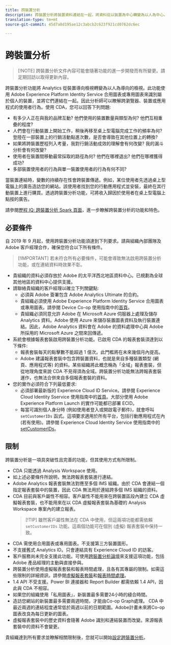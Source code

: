```yaml
---
title: 跨裝置分析
description: 跨裝置分析將裝置資料連結在一起，將資料從以裝置為中心轉變為以人為中心。
translation-type: tm+mt
source-git-commit: 45d7a8d195ae12c3abcb2c623f921cd0762dc6ec

---
```



# 跨裝置分析

> [!NOTE] 跨裝置分析文件內容可能會隨著功能的進一步開發而有所變更。請定期回訪以取得更新內容。

跨裝置分析功能將 Analytics 從裝置導向檢視轉變為以人為導向的檢視。此功能使用 Adobe Experience Platform Identity Service 合用圖表或專用圖表來識別屬於個人的裝置，並將它們連結在一起。因此分析師可以瞭解跨瀏覽器、裝置或應用程式的使用者行為。使用 CDA，您可以回答下列問題:

* 有多少人正在與我的品牌互動? 他們使用的裝置數量與類型為何? 他們互相重疊的程度?
* 人們會在行動裝置上開始工作，稍後再移至桌上型電腦完成工作的頻率為何? 登陸在一部裝置上的行銷活動點進次數，是否會導致在其他位置上的轉換?
* 如果將跨裝置歷程列入考量，我對行銷活動成效的理解會有何改變? 我的漏斗分析會有何改變?
* 使用者在裝置間移動最常採取的路徑為何? 他們在哪裡退出? 他們在哪裡獲得成功?
* 多部裝置使用者的行為與單一裝置使用者的行為有何不同?

當裝置連結時，變數的持續存在性會跨裝置傳遞。例如，某位使用者先透過桌上型電腦上的廣告造訪您的網站。該使用者找到您的行動應用程式並安裝，最終在其行動裝置上進行購買。透過跨裝置分析功能，可將收入歸因於使用者在桌上型電腦上點按的廣告。

請參閱[歷程 IQ: 跨裝置分析 Spark 頁面](http://adobe.ly/aacda)，進一步瞭解跨裝置分析的功能和特色。

## 必要條件

自 2019 年 9 月起，使用跨裝置分析功能須達到下列要求。請與組織內部團隊及 Adobe 客戶經理合作，確保您符合以下所有條件。

> [!IMPORTANT] 若未符合所有必要條件，可能會導致無法啟用跨裝置分析功能，或在連結資料時效果不彰。

* 貴組織的資料必須存放於 Adobe 的太平洋西北地區資料中心。已規劃為全球其他地區的資料中心提供支援。
* 請聯絡貴組織的客戶經理以確立下列關鍵點:
   * 必須與 Adobe 簽署包含 Adobe Analytics Ultimate 的合約。
   * 貴組織必須使用 Adobe Experience Platform Identity Service 合用圖表或專用圖表。請參閱 Device Co-op 使用指南中的[首頁](https://docs.adobe.com/content/help/en/device-co-op/using/home.html)。
   * 貴組織必須同意允許 Adobe 在 Microsoft Azure 伺服器上處理及儲存 Analytics 資料。Adobe 使用 Azure 來儲存裝置圖表資料及執行裝置連結。因此，Adobe Analytics 資料會在 Adobe 的資料處理中心與 Adobe 所採用的 Microsoft Azure 之間來回傳遞。
* 系統會根據報表套裝啟用跨裝置分析功能。已啟用 CDA 的報表套裝須達到以下條件:
   * 報表套裝每天的點擊數不能超過 1 億次。此門檻將在未來幾個月內提高。
   * Adobe 建議報表套裝中包含跨裝置資料，也就是來自多種裝置類型 (網頁、應用程式等) 的資料。某些組織將此概念稱為「全域」報表套裝，但從地理角度來說 CDA 不見得須為全域。跨裝置分析功能無法跨報表套裝運作，也無法合併來自多個報表套裝的資料。
* 您的實作必須符合下列最低要求:
   * 必須部署最新版的 Experience Cloud ID Service。請參閱 Experience Cloud Identity Sservice 使用指南中的[首頁](https://docs.adobe.com/content/help/en/id-service/using/home.html)。大部分使用 Adobe Experience Platform Launch 的實作可能都已部署 ECID。
   * 每當可識別個人身分時 (例如使用者登入或開啟電子郵件)，就會呼叫 `setCustomerIDs` 函式。這項要求適用於所有平台，包括行動應用程式在內 (若有使用)。請參閱 Experience Cloud Identity Service 使用指南中的 [setCustomerIDs](https://docs.adobe.com/content/help/en/id-service/using/id-service-api/methods/setcustomerids.html)。

## 限制

跨裝置分析是一項具突破性且完善的功能，但其使用方式有所限制。

* CDA 只能透過 Analysis Workspace 使用。
* 如上述必要條件所說明，無法跨報表套裝進行連結。
* Adobe Analytics 報表套裝無法對應至多個 IMS 組織。由於 CDA 會連結一個指定報表套裝中的裝置，因此 CDA 無法用於連結跨多個 IMS 組織的資料。
* CDA 目前與客戶屬性不相容。客戶屬性不能用來在跨裝置區段內建立 CDA 虛擬報表套裝，也不能用來在以 CDA 虛擬報表套裝為基礎的 Analysis Workspace 專案內的建立報表。
   > [!TIP] 雖然客戶屬性無法在 CDA 中使用，但這兩項功能都需依賴 `setCustomerIDs` 功能。這兩個功能可在個別 (虛擬) 報表套裝中保持一致。
* CDA 需使用合用圖表或專用圖表。不支援第三方裝置圖形。
* 不支援舊式 Analytics ID。只會連結具有 Experience Cloud ID 的訪客。
* 客戶服務尚未完全支援此功能。可使用[跨裝置分析論壇](https://forums.adobe.com/community/experience-cloud/analytics-cloud/analytics/cross-device-analytics/overview)來支援這項功能，包括 Adobe 產品經理的主動與直接參與。
* 跨裝置分析使用虛擬報表套裝和報表時間處理，且各有其專屬的限制。如需這些限制的詳細資訊，請參閱[虛擬報表套裝](../vrs/vrs-about.md)和[報表時間處理](../vrs/vrs-report-time-processing.md)。
* 1.4 API 不受支援。Power BI 連接器和 Report Builder 都需依賴 1.4 API，因此與 CDA 不相容。
* 如果您的組織使用「私用圖表」，新裝置最多需要24小時的縫合時間。
* 造訪您網站的新裝置最多需要兩週時間，才能由Co-op Graph處理。 CDA 中最近兩週的連結程度通常低於兩週以前的日期範圍。Adobe計畫未來將Co-op圖表改良為每日更新的圖表。
* 虛擬報表套裝中的歷史資料會隨著 Adobe 識別和連結裝置而改變。來源報表套裝中的資料不會變更。

貴組織達到所有要求並瞭解相關限制後，您就可以開始[設定跨裝置分析](cda-setup.md)。
